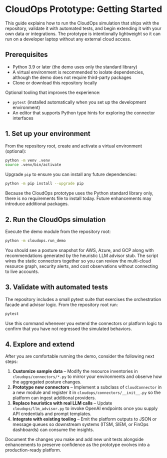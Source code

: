 # CloudOps Prototype: Getting Started

This guide explains how to run the CloudOps simulation that ships with the
repository, validate it with automated tests, and begin extending it with your
own data or integrations. The prototype is intentionally lightweight so it can
run on a developer laptop without any external cloud access.

## Prerequisites

- Python 3.9 or later (the demo uses only the standard library)
- A virtual environment is recommended to isolate dependencies, although the
  demo does not require third-party packages
- Clone or download this repository locally

Optional tooling that improves the experience:

- `pytest` (installed automatically when you set up the development environment)
- An editor that supports Python type hints for exploring the connector
  interfaces

## 1. Set up your environment

From the repository root, create and activate a virtual environment (optional):

```bash
python -m venv .venv
source .venv/bin/activate
```

Upgrade `pip` to ensure you can install any future dependencies:

```bash
python -m pip install --upgrade pip
```

Because the CloudOps prototype uses the Python standard library only, there is
no requirements file to install today. Future enhancements may introduce
additional packages.

## 2. Run the CloudOps simulation

Execute the demo module from the repository root:

```bash
python -m cloudops.run_demo
```

You should see a posture snapshot for AWS, Azure, and GCP along with
recommendations generated by the heuristic LLM advisor stub. The script wires the
static connectors together so you can review the multi-cloud resource graph,
security alerts, and cost observations without connecting to live accounts.

## 3. Validate with automated tests

The repository includes a small pytest suite that exercises the orchestration
facade and advisor logic. From the repository root run:

```bash
pytest
```

Use this command whenever you extend the connectors or platform logic to confirm
that you have not regressed the simulated behaviors.

## 4. Explore and extend

After you are comfortable running the demo, consider the following next steps:

1. **Customize sample data** – Modify the resource inventories in
   `cloudops/connectors/*.py` to mirror your environments and observe how the
   aggregated posture changes.
2. **Prototype new connectors** – Implement a subclass of `CloudConnector` in a
   new module and register it in `cloudops/connectors/__init__.py` so the
   platform can ingest additional providers.
3. **Replace heuristics with real LLM calls** – Update `cloudops/llm_advisor.py`
   to invoke OpenAI endpoints once you supply API credentials and prompt
   templates.
4. **Integrate with existing tooling** – Emit the platform outputs to JSON or
   message queues so downstream systems (ITSM, SIEM, or FinOps dashboards) can
   consume the insights.

Document the changes you make and add new unit tests alongside enhancements to
preserve confidence as the prototype evolves into a production-ready platform.
